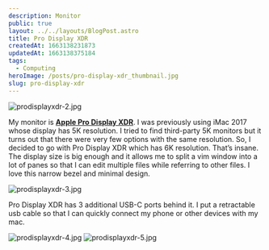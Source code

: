 ```yaml
---
description: Monitor
public: true
layout: ../../layouts/BlogPost.astro
title: Pro Display XDR
createdAt: 1663138231873
updatedAt: 1663138375184
tags:
  - Computing
heroImage: /posts/pro-display-xdr_thumbnail.jpg
slug: pro-display-xdr
---
```


![prodisplayxdr-2.jpg](/posts/pro-display-xdr_prodisplayxdr-2-jpg.jpg)


My monitor is [**Apple Pro Display XDR**](https://amzn.to/3QAeiVb). I was previously using iMac 2017 whose display has 5K resolution. I tried to find third-party 5K monitors but it turns out that there were very few options with the same resolution. So, I decided to go with Pro Display XDR which has 6K resolution. That’s insane. The display size is big enough and it allows me to split a vim window into a lot of panes so that I can edit multiple files while referring to other files. I love this narrow bezel and minimal design.

![prodisplayxdr-3.jpg](/posts/pro-display-xdr_prodisplayxdr-3-jpg.jpg)

Pro Display XDR has 3 additional USB-C ports behind it. I put a retractable usb cable so that I can quickly connect my phone or other devices with my mac.

![prodisplayxdr-4.jpg](/posts/pro-display-xdr_prodisplayxdr-4-jpg.jpg)
![prodisplayxdr-5.jpg](/posts/pro-display-xdr_prodisplayxdr-5-jpg.jpg)

